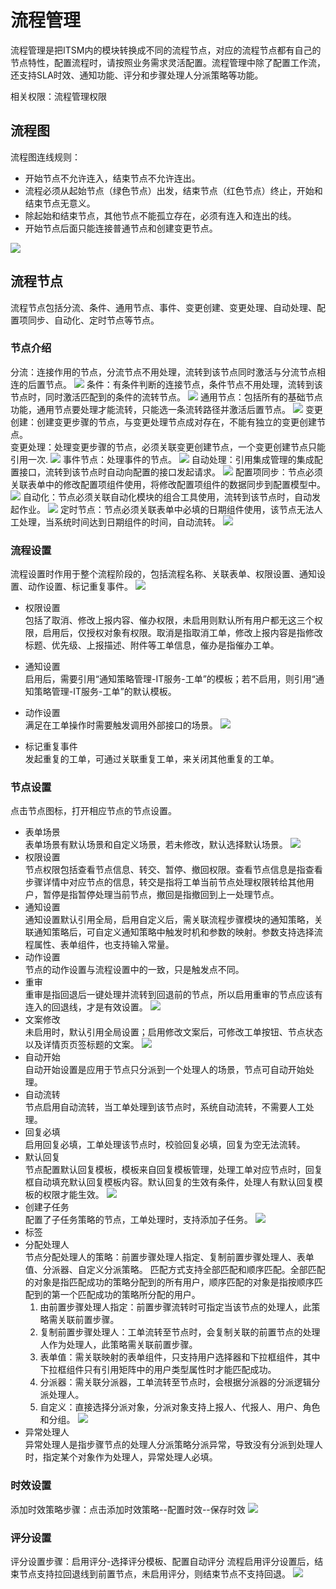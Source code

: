 # 流程管理
流程管理是把ITSM内的模块转换成不同的流程节点，对应的流程节点都有自己的节点特性，配置流程时，请按照业务需求灵活配置。流程管理中除了配置工作流，还支持SLA时效、通知功能、评分和步骤处理人分派策略等功能。

相关权限：流程管理权限
## 流程图
流程图连线规则：
- 开始节点不允许连入，结束节点不允许连出。
- 流程必须从起始节点（绿色节点）出发，结束节点（红色节点）终止，开始和结束节点无意义。
- 除起始和结束节点，其他节点不能孤立存在，必须有连入和连出的线。
- 开始节点后面只能连接普通节点和创建变更节点。

![](images/绘制流程图.gif)

## 流程节点
流程节点包括分流、条件、通用节点、事件、变更创建、变更处理、自动处理、配置项同步、自动化、定时节点等节点。

### 节点介绍
分流：连接作用的节点，分流节点不用处理，流转到该节点同时激活与分流节点相连的后置节点。
![](images/分流节点.png)
条件：有条件判断的连接节点，条件节点不用处理，流转到该节点时，同时激活匹配到的条件的流转节点。
![](images/条件节点.png)
通用节点：包括所有的基础节点功能，通用节点要处理才能流转，只能选一条流转路径并激活后置节点。
![](images/通用节点.png)
变更创建：创建变更步骤的节点，与变更处理节点成对存在，不能有独立的变更创建节点。<br>
变更处理：处理变更步骤的节点，必须关联变更创建节点，一个变更创建节点只能引用一次.
![](images/变更节点.png)
事件节点：处理事件的节点。
![](images/事件节点.png)
自动处理：引用集成管理的集成配置接口，流转到该节点时自动向配置的接口发起请求。
![](images/自动处理节点.png)
配置项同步：节点必须关联表单中的修改配置项组件使用，将修改配置项组件的数据同步到配置模型中。
![](images/配置项同步节点.png)
自动化：节点必须关联自动化模块的组合工具使用，流转到该节点时，自动发起作业。
![](images/自动化节点.png)
定时节点：节点必须关联表单中必填的日期组件使用，该节点无法人工处理，当系统时间达到日期组件的时间，自动流转。
![](images/定时节点.png)

### 流程设置
流程设置时作用于整个流程阶段的，包括流程名称、关联表单、权限设置、通知设置、动作设置、标记重复事件。
![](images/流程设置.png)
- 权限设置<br>
  包括了取消、修改上报内容、催办权限，未启用则默认所有用户都无这三个权限，启用后，仅授权对象有权限。取消是指取消工单，修改上报内容是指修改标题、优先级、上报描述、附件等工单信息，催办是指催办工单。

- 通知设置<br>
  启用后，需要引用“通知策略管理-IT服务-工单”的模板；若不启用，则引用“通知策略管理-IT服务-工单”的默认模板。

- 动作设置<br>
  满足在工单操作时需要触发调用外部接口的场景。
![](images/流程设置_动作设置.gif)
- 标记重复事件<br>
  发起重复的工单，可通过关联重复工单，来关闭其他重复的工单。

### 节点设置
点击节点图标，打开相应节点的节点设置。

- 表单场景<br>
  表单场景有默认场景和自定义场景，若未修改，默认选择默认场景。
  ![](images/节点设置_表单场景.png)
- 权限设置<br>
  节点权限包括查看节点信息、转交、暂停、撤回权限。查看节点信息是指查看步骤详情中对应节点的信息，转交是指将工单当前节点处理权限转给其他用户，暂停是指暂停处理当前节点，撤回是指撤回到上一处理节点。
- 通知设置<br>
  通知设置默认引用全局，启用自定义后，需关联流程步骤模块的通知策略，关联通知策略后，可自定义通知策略中触发时机和参数的映射。参数支持选择流程属性、表单组件，也支持输入常量。
- 动作设置<br>
  节点的动作设置与流程设置中的一致，只是触发点不同。
- 重审<br>
  重审是指回退后一键处理并流转到回退前的节点，所以启用重审的节点应该有连入的回退线，才是有效设置。
  ![](images/节点设置_重审.png)
- 文案修改<br>
  未启用时，默认引用全局设置；启用修改文案后，可修改工单按钮、节点状态以及详情页页签标题的文案。
  ![](images/节点设置_修改文案.gif)
- 自动开始<br>
  自动开始设置是应用于节点只分派到一个处理人的场景，节点可自动开始处理。
- 自动流转<br>
  节点启用自动流转，当工单处理到该节点时，系统自动流转，不需要人工处理。
- 回复必填<br>
  启用回复必填，工单处理该节点时，校验回复必填，回复为空无法流转。
- 默认回复<br>
  节点配置默认回复模板，模板来自回复模板管理，处理工单对应节点时，回复框自动填充默认回复模板内容。默认回复的生效有条件，处理人有默认回复模板的权限才能生效。
  ![](images/节点设置_回复模板.png)
- 创建子任务<br>
  配置了子任务策略的节点，工单处理时，支持添加子任务。
  ![](images/节点设置_创建子任务.gif)
- 标签<br>
- 分配处理人<br>
  节点分配处理人的策略：前置步骤处理人指定、复制前置步骤处理人、表单值、分派器、自定义分派策略。 匹配方式支持全部匹配和顺序匹配。全部匹配的对象是指匹配成功的策略分配到的所有用户，顺序匹配的对象是指按顺序匹配到的第一个匹配成功的策略所分配的用户。<br>
  1. 由前置步骤处理人指定：前置步骤流转时可指定当该节点的处理人，此策略需关联前置步骤。
  2. 复制前置步骤处理人：工单流转至节点时，会复制关联的前置节点的处理人作为处理人，此策略需关联前置步骤。
  3. 表单值：需关联映射的表单组件，只支持用户选择器和下拉框组件，其中下拉框组件只有引用矩阵中的用户类型属性时才能匹配成功。
  4. 分派器：需关联分派器，工单流转至节点时，会根据分派器的分派逻辑分派处理人。
  5. 自定义：直接选择分派对象，分派对象支持上报人、代报人、用户、角色和分组。
 ![](images/节点设置_分配处理人.gif)
- 异常处理人<br>
  异常处理人是指步骤节点的处理人分派策略分派异常，导致没有分派到处理人时，指定某个对象作为处理人，异常处理人必填。
  
### 时效设置
添加时效策略步骤：点击添加时效策略--配置时效--保存时效
![](images/节点设置_时效设置.gif)

### 评分设置
评分设置步骤：启用评分-选择评分模板、配置自动评分
流程启用评分设置后，结束节点支持拉回退线到前置节点，未启用评分，则结束节点不支持回退。
![](images/节点设置_评分设置.png)
